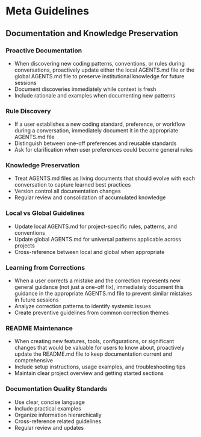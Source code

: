 # Meta Guidelines

## Documentation and Knowledge Preservation

### Proactive Documentation

- When discovering new coding patterns, conventions, or rules during conversations, proactively update either the local AGENTS.md file or the global AGENTS.md file to preserve institutional knowledge for future sessions
- Document discoveries immediately while context is fresh
- Include rationale and examples when documenting new patterns

### Rule Discovery

- If a user establishes a new coding standard, preference, or workflow during a conversation, immediately document it in the appropriate AGENTS.md file
- Distinguish between one-off preferences and reusable standards
- Ask for clarification when user preferences could become general rules

### Knowledge Preservation

- Treat AGENTS.md files as living documents that should evolve with each conversation to capture learned best practices
- Version control all documentation changes
- Regular review and consolidation of accumulated knowledge

### Local vs Global Guidelines

- Update local AGENTS.md for project-specific rules, patterns, and conventions
- Update global AGENTS.md for universal patterns applicable across projects
- Cross-reference between local and global when appropriate

### Learning from Corrections

- When a user corrects a mistake and the correction represents new general guidance (not just a one-off fix), immediately document this guidance in the appropriate AGENTS.md file to prevent similar mistakes in future sessions
- Analyze correction patterns to identify systemic issues
- Create preventive guidelines from common correction themes

### README Maintenance

- When creating new features, tools, configurations, or significant changes that would be valuable for users to know about, proactively update the README.md file to keep documentation current and comprehensive
- Include setup instructions, usage examples, and troubleshooting tips
- Maintain clear project overview and getting started sections

### Documentation Quality Standards

- Use clear, concise language
- Include practical examples
- Organize information hierarchically
- Cross-reference related guidelines
- Regular review and updates

